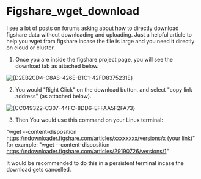 # Figshare_wget_download
I see a lot of posts on forums asking about how to directly download figshare data without downloading and uploading. Just a helpful article to help you wget from figshare incase the file is large and you need it directly on cloud or cluster.

1. Once you are inside the figshare project page, you will see the download tab as attached below.

![{D2EB2CD4-C8A8-426E-B1C1-42FD8375231E}](https://github.com/user-attachments/assets/2cb1e779-93ee-4b40-a285-c35253304a27)

2. You would "Right Click" on the download button, and select "copy link address" (as attached below).

![{CC049322-C307-44FC-8DD6-EFFAA5F2FA73}](https://github.com/user-attachments/assets/a35062e8-75c5-4a64-a537-76010d75a188)

3. Then You would use this command on your Linux terminal:

"wget --content-disposition https://ndownloader.figshare.com/articles/xxxxxxxx/versions/x (your link)"
for example: "wget --content-disposition https://ndownloader.figshare.com/articles/29190726/versions/1"

It would be recommended to do this in a persistent terminal incase the download gets cancelled. 
